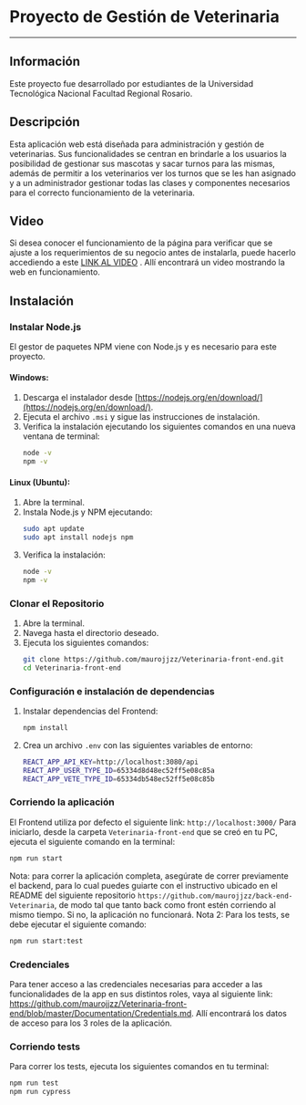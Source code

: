 # **Proyecto de Gestión de Veterinaria**

***

## **Información**
Este proyecto fue desarrollado por estudiantes de la Universidad Tecnológica Nacional Facultad Regional Rosario.

## **Descripción**
Esta aplicación web está diseñada para administración y gestión de veterinarias. Sus funcionalidades se centran en brindarle a los usuarios la posibilidad de gestionar sus mascotas y sacar turnos para las mismas, además de permitir a los veterinarios ver los turnos que se les han asignado y a un administrador gestionar todas las clases y componentes necesarios para el correcto funcionamiento de la veterinaria.

## **Video** ##
Si desea conocer el funcionamiento de la página para verificar que se ajuste a los requerimientos de su negocio antes de instalarla, puede hacerlo accediendo a este [LINK AL VIDEO](https://www.youtube.com/watch?v=_UIGXiYF8HM) . Allí encontrará un video mostrando la web en funcionamiento.

## **Instalación**

### **Instalar Node.js**
El gestor de paquetes NPM viene con Node.js y es necesario para este proyecto.

#### **Windows:**
1. Descarga el instalador desde [https://nodejs.org/en/download/](https://nodejs.org/en/download/).
2. Ejecuta el archivo `.msi` y sigue las instrucciones de instalación.
3. Verifica la instalación ejecutando los siguientes comandos en una nueva ventana de terminal:
    ```sh
    node -v
    npm -v
    ```

#### **Linux (Ubuntu):**
1. Abre la terminal.
2. Instala Node.js y NPM ejecutando:
    ```sh
    sudo apt update
    sudo apt install nodejs npm
    ```
3. Verifica la instalación:
    ```sh
    node -v
    npm -v
    ```

### **Clonar el Repositorio**
1. Abre la terminal.
2. Navega hasta el directorio deseado.
3. Ejecuta los siguientes comandos:
    ```sh
    git clone https://github.com/maurojjzz/Veterinaria-front-end.git
    cd Veterinaria-front-end
    ```

### **Configuración e instalación de dependencias** ###
1. Instalar dependencias del Frontend:
    ```sh
    npm install
    ```
2. Crea un archivo `.env` con las siguientes variables de entorno:
    ```sh
    REACT_APP_API_KEY=http://localhost:3080/api
    REACT_APP_USER_TYPE_ID=65334d8d48ec52ff5e08c85a
    REACT_APP_VETE_TYPE_ID=65334db548ec52ff5e08c85b
    ```

### **Corriendo la aplicación** ###
El Frontend utiliza por defecto el siguiente link: `http://localhost:3000/`
Para iniciarlo, desde la carpeta `Veterinaria-front-end` que se creó en tu PC, ejecuta el siguiente comando en la terminal:
```sh
npm run start
```
Nota: para correr la aplicación completa, asegúrate de correr previamente el backend, para lo cual puedes guiarte con el instructivo ubicado en el README del siguiente repositorio `https://github.com/maurojjzz/back-end-Veterinaria`, de modo tal que tanto back como front estén corriendo al mismo tiempo. Si no, la aplicación no funcionará.
Nota 2: Para los tests, se debe ejecutar el siguiente comando:
```sh
npm run start:test
```
### **Credenciales** ###
Para tener acceso a las credenciales necesarias para acceder a las funcionalidades de la app en sus distintos roles, vaya al siguiente link: https://github.com/maurojjzz/Veterinaria-front-end/blob/master/Documentation/Credentials.md. Allí encontrará los datos de acceso para los 3 roles de la aplicación.

### **Corriendo tests** ###
Para correr los tests, ejecuta los siguientes comandos en tu terminal:
```sh
npm run test
npm run cypress
```
